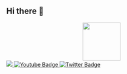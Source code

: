 ## Hi there 👋

<div id="header" align="center">
  <img src="" width="100"/>
</div>

<div id="badges">
  <a href="">
    <img src="https://img.shields.io/badge/-telegram-red?color=white&logo=telegram&logoColor=black](https://simpleicons.org/icons/telegram.svg"/>
  </a>
  <a href="your-youtube-URL">
    <img src="https://img.shields.io/badge/YouTube-red?style=for-the-badge&logo=youtube&logoColor=white" alt="Youtube Badge"/>
  </a>
  <a href="your-twitter-URL">
    <img src="https://img.shields.io/badge/Twitter-blue?style=for-the-badge&logo=twitter&logoColor=white" alt="Twitter Badge"/>
  </a>
</div>
